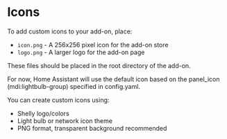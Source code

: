 # Icons

To add custom icons to your add-on, place:

- `icon.png` - A 256x256 pixel icon for the add-on store
- `logo.png` - A larger logo for the add-on page

These files should be placed in the root directory of the add-on.

For now, Home Assistant will use the default icon based on the panel_icon (mdi:lightbulb-group) specified in config.yaml.

You can create custom icons using:
- Shelly logo/colors
- Light bulb or network icon theme
- PNG format, transparent background recommended
